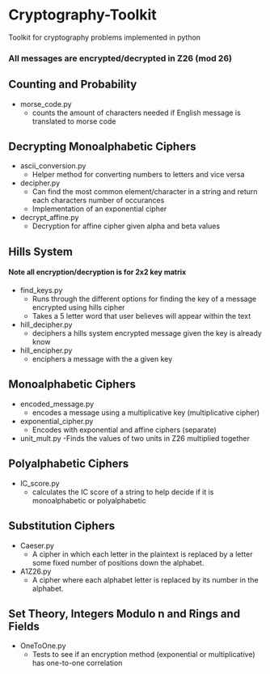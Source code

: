 # Cryptography-Toolkit
Toolkit for cryptography problems implemented in python

### All messages are encrypted/decrypted in Z26 (mod 26)

## Counting and Probability
 - morse_code.py
   - counts the amount of characters needed if English message is translated to morse code

## Decrypting Monoalphabetic Ciphers
 - ascii_conversion.py
   - Helper method for converting numbers to letters and vice versa
 - decipher.py
   - Can find the most common element/character in a string and return each characters number of occurances
   - Implementation of an exponential cipher
 - decrypt_affine.py
   - Decryption for affine cipher given alpha and beta values

## Hills System
  #### Note all encryption/decryption is for 2x2 key matrix
  - find_keys.py
    - Runs through the different options for finding the key of a message encrypted using hills cipher
    - Takes a 5 letter word that user believes will appear within the text
  - hill_decipher.py
    - deciphers a hills system encrypted message given the key is already know
  - hill_encipher.py
    - enciphers a message with the a given key

## Monoalphabetic Ciphers
  - encoded_message.py
    - encodes a message using a multiplicative key (multiplicative cipher)
  - exponential_cipher.py
    - Encodes with exponential and affine ciphers (separate)
  - unit_mult.py
    -Finds the values of two units in Z26 multiplied together

## Polyalphabetic Ciphers
  - IC_score.py
    - calculates the IC score of a string to help decide if it is monoalphabetic or polyalphabetic

## Substitution Ciphers
  - Caeser.py
    - A cipher in which each letter in the plaintext is replaced by a letter some fixed number of positions down the alphabet.
  - A1Z26.py
    - A cipher where each alphabet letter is replaced by its number in the alphabet.
## Set Theory, Integers Modulo n and Rings and Fields
  - OneToOne.py
    - Tests to see if an encryption method (exponential or multiplicative) has one-to-one correlation
 
